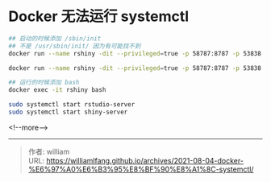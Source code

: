 # Docker 无法运行 systemctl




```bash
## 启动的时候添加 /sbin/init
## 不是 /usr/sbin/init/ 因为有可能找不到
docker run --name rshiny -dit --privileged=true -p 58787:8787 -p 53838:3838 -p50022:22 wuya-centos7-r4.0:v1.0 /sbin/init

docker run --name rshiny -dit --privileged=true -p 58787:8787 -p 53838:3838 -p50022:22 192.168.1.88:5000/wuya/centos7-r4.0:v1.0 /sbin/init

## 运行的时候添加 bash
docker exec -it rshiny bash

sudo systemctl start rstudio-server
sudo systemctl start shiny-server
```

&lt;!--more--&gt;


---

> 作者: william  
> URL: https://williamlfang.github.io/archives/2021-08-04-docker-%E6%97%A0%E6%B3%95%E8%BF%90%E8%A1%8C-systemctl/  

